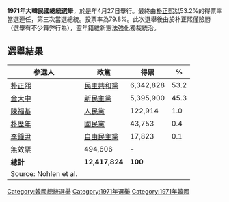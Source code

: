 **1971年大韓民國總統選舉**，於是年4月27日舉行。最終由[朴正熙以](../Page/朴正熙.md "wikilink")53.2%的得票率當選連任，第三次當選總統。投票率為79.8%。此次選舉後由於朴正熙僅險勝（選舉有不少舞弊行為），翌年籍維新憲法強化獨裁統治。

## 選舉結果

| 參選人                                                 | 政黨                                                             | 得票        | %    |
| --------------------------------------------------- | -------------------------------------------------------------- | --------- | ---- |
| [朴正熙](../Page/朴正熙.md "wikilink")                    | [民主共和黨](https://zh.wikipedia.org/wiki/民主共和黨_\(韓國\) "wikilink") | 6,342,828 | 53.2 |
| [金大中](../Page/金大中.md "wikilink")                    | [新民主黨](https://zh.wikipedia.org/wiki/新民主黨 "wikilink")          | 5,395,900 | 45.3 |
| [陳福基](https://zh.wikipedia.org/wiki/陳福基 "wikilink") | [人民黨](https://zh.wikipedia.org/wiki/人民黨 "wikilink")            | 122,914   | 1.0  |
| [朴歷年](https://zh.wikipedia.org/wiki/朴歷年 "wikilink") | [國民黨](https://zh.wikipedia.org/wiki/國民黨_\(韓國\) "wikilink")     | 43,753    | 0.4  |
| [李鐘尹](https://zh.wikipedia.org/wiki/李鐘尹 "wikilink") | [自由民主黨](https://zh.wikipedia.org/wiki/自由民主黨_\(韓國\) "wikilink") | 17,823    | 0.1  |
| 無效票                                                 | 494,606                                                        | \-        |      |
| **總計**                                              | **12,417,824**                                                 | **100**   |      |
| Source: Nohlen et al.                               |                                                                |           |      |

[Category:韓國總統選舉](https://zh.wikipedia.org/wiki/Category:韓國總統選舉 "wikilink")
[Category:1971年選舉](https://zh.wikipedia.org/wiki/Category:1971年選舉 "wikilink")
[Category:1971年韓國](https://zh.wikipedia.org/wiki/Category:1971年韓國 "wikilink")